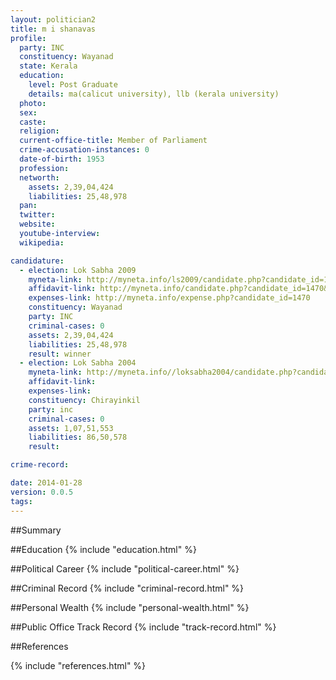 ```yaml
---
layout: politician2
title: m i shanavas
profile: 
  party: INC
  constituency: Wayanad
  state: Kerala
  education: 
    level: Post Graduate
    details: ma(calicut university), llb (kerala university)
  photo: 
  sex: 
  caste: 
  religion: 
  current-office-title: Member of Parliament
  crime-accusation-instances: 0
  date-of-birth: 1953
  profession: 
  networth: 
    assets: 2,39,04,424
    liabilities: 25,48,978
  pan: 
  twitter: 
  website: 
  youtube-interview: 
  wikipedia: 

candidature: 
  - election: Lok Sabha 2009
    myneta-link: http://myneta.info/ls2009/candidate.php?candidate_id=1470
    affidavit-link: http://myneta.info/candidate.php?candidate_id=1470&scan=original
    expenses-link: http://myneta.info/expense.php?candidate_id=1470
    constituency: Wayanad 
    party: INC
    criminal-cases: 0
    assets: 2,39,04,424
    liabilities: 25,48,978
    result: winner 
  - election: Lok Sabha 2004
    myneta-link: http://myneta.info//loksabha2004/candidate.php?candidate_id=1857
    affidavit-link: 
    expenses-link: 
    constituency: Chirayinkil 
    party: inc
    criminal-cases: 0
    assets: 1,07,51,553
    liabilities: 86,50,578
    result:  

crime-record: 

date: 2014-01-28
version: 0.0.5
tags: 
---
```

##Summary


##Education
{% include "education.html" %}


##Political Career
{% include "political-career.html" %}


##Criminal Record
{% include "criminal-record.html" %}


##Personal Wealth
{% include "personal-wealth.html" %}


##Public Office Track Record
{% include "track-record.html" %}


##References


{% include "references.html" %}